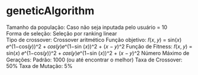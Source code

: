 # geneticAlgorithm

Tamanho da população: Caso não seja inputada pelo usuário = 10  
Forma de seleção: Seleção por ranking linear  
Tipo de crossover: Crossover aritmético
Função objetivo: 𝑓(𝑥, 𝑦) = sin(𝑥) 𝑒^(1−cos(𝑦))^2 + 𝑐𝑜𝑠(𝑦)𝑒^(1−sin (𝑥))^2 + (𝑥 − 𝑦)^2
Função de Fitness: 𝑓(𝑥, 𝑦) = sin(𝑥) 𝑒^(1−cos(𝑦))^2 + 𝑐𝑜𝑠(𝑦)𝑒^(1−sin (𝑥))^2 + (𝑥 − 𝑦)^2
Número Máximo de Gerações: Padrão: 1000 (ou até encontrar o melhor)
Taxa de Crossover: 50%
Taxa de Mutação: 5%
